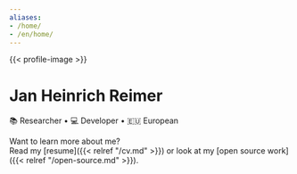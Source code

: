 ```yaml
---
aliases:
- /home/
- /en/home/
---
```


{{< profile-image >}}

# Jan Heinrich Reimer

📚&nbsp;Researcher • 💻&nbsp;Developer • 🇪🇺&nbsp;European

[<i class="fa-solid fa-envelope"></i>](mailto:heinrich@reimer.family "E-Mail")
[<i class="fa-brands fa-github"></i>](https://github.com/heinrichreimer/ "GitHub")
[<i class="fa-brands fa-twitter"></i>](https://twitter.com/H1iReimer/ "Twitter")
<a rel="me" href="https://mastodon.acm.org/@jhreimer" title="Mastodon"><i class="fa-brands fa-mastodon"></i></a>
[<i class="fa-brands fa-linkedin"></i>](https://linkedin.com/in/heinrichreimer/ "LinkedIn")
[<i class="fa-solid fa-person-hiking"></i>](https://komoot.com/user/1467080411664 "Komoot")
[<i class="fa-brands fa-instagram"></i>](https://instagram.com/heinrichreimer/ "Instagram")
[<i class="fa-brands fa-google-scholar"></i>](https://scholar.google.de/citations?user=CKodR1QAAAAJ "Google Scholar")
[<i class="fa-brands fa-orcid"></i>](https://orcid.org/0000-0003-1992-8696 "ORCiD")
[<i class="fa-brands fa-whatsapp"></i>](https://api.whatsapp.com/send/?phone=491749273954 "WhatsApp")
[<i class="fa-brands fa-paypal"></i>](https://paypal.me/HeinrichReimer/ "PayPal")

Want to learn more about me?  
Read my [resume]({{< relref "/cv.md" >}})
or look at my [open source work]({{< relref "/open-source.md" >}}).
